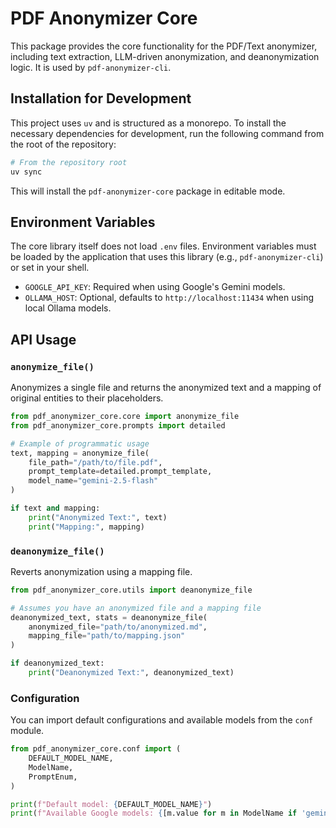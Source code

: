 # PDF Anonymizer Core

This package provides the core functionality for the PDF/Text anonymizer, including text extraction, LLM-driven anonymization, and deanonymization logic. It is used by `pdf-anonymizer-cli`.

## Installation for Development

This project uses `uv` and is structured as a monorepo. To install the necessary dependencies for development, run the following command from the root of the repository:

```bash
# From the repository root
uv sync
```

This will install the `pdf-anonymizer-core` package in editable mode.

## Environment Variables

The core library itself does not load `.env` files. Environment variables must be loaded by the application that uses this library (e.g., `pdf-anonymizer-cli`) or set in your shell.

- `GOOGLE_API_KEY`: Required when using Google's Gemini models.
- `OLLAMA_HOST`: Optional, defaults to `http://localhost:11434` when using local Ollama models.

## API Usage

### `anonymize_file()`

Anonymizes a single file and returns the anonymized text and a mapping of original entities to their placeholders.

```python
from pdf_anonymizer_core.core import anonymize_file
from pdf_anonymizer_core.prompts import detailed

# Example of programmatic usage
text, mapping = anonymize_file(
    file_path="/path/to/file.pdf",
    prompt_template=detailed.prompt_template,
    model_name="gemini-2.5-flash"
)

if text and mapping:
    print("Anonymized Text:", text)
    print("Mapping:", mapping)
```

### `deanonymize_file()`

Reverts anonymization using a mapping file.

```python
from pdf_anonymizer_core.utils import deanonymize_file

# Assumes you have an anonymized file and a mapping file
deanonymized_text, stats = deanonymize_file(
    anonymized_file="path/to/anonymized.md",
    mapping_file="path/to/mapping.json"
)

if deanonymized_text:
    print("Deanonymized Text:", deanonymized_text)
```

### Configuration

You can import default configurations and available models from the `conf` module.

```python
from pdf_anonymizer_core.conf import (
    DEFAULT_MODEL_NAME,
    ModelName,
    PromptEnum,
)

print(f"Default model: {DEFAULT_MODEL_NAME}")
print(f"Available Google models: {[m.value for m in ModelName if 'gemini' in m.value]}")
```